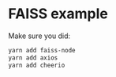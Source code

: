 # FAISS example

Make sure you did:

```bash
yarn add faiss-node
yarn add axios
yarn add cheerio
```

